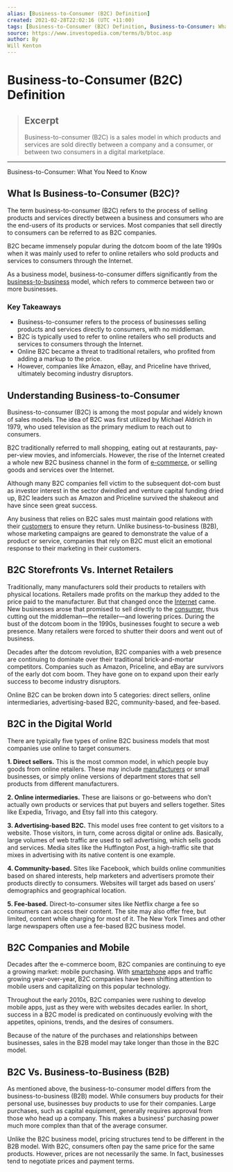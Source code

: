 ```yaml
---
alias: [Business-to-Consumer (B2C) Definition]
created: 2021-02-28T22:02:16 (UTC +11:00)
tags: [Business-to-Consumer (B2C) Definition, Business-to-Consumer: What You Need to Know]
source: https://www.investopedia.com/terms/b/btoc.asp
author: By
Will Kenton
---
```


# Business-to-Consumer (B2C) Definition

> ## Excerpt
> Business-to-consumer (B2C) is a sales model in which products and services are sold directly between a company and a consumer, or between two consumers in a digital marketplace.

---

Business-to-Consumer: What You Need to Know
## What Is Business-to-Consumer (B2C)?

The term business-to-consumer (B2C) refers to the process of selling products and services directly between a business and consumers who are the end-users of its products or services. Most companies that sell directly to consumers can be referred to as B2C companies.

B2C became immensely popular during the dotcom boom of the late 1990s when it was mainly used to refer to online retailers who sold products and services to consumers through the Internet.

As a business model, business-to-consumer differs significantly from the [business-to-business](https://www.investopedia.com/terms/b/btob.asp) model, which refers to commerce between two or more businesses.

### Key Takeaways

-   Business-to-consumer refers to the process of businesses selling products and services directly to consumers, with no middleman.
-   B2C is typically used to refer to online retailers who sell products and services to consumers through the Internet.
-   Online B2C became a threat to traditional retailers, who profited from adding a markup to the price.
-   However, companies like Amazon, eBay, and Priceline have thrived, ultimately becoming industry disruptors.

## Understanding Business-to-Consumer

Business-to-consumer (B2C) is among the most popular and widely known of sales models. The idea of B2C was first utilized by Michael Aldrich in 1979, who used television as the primary medium to reach out to consumers.

B2C traditionally referred to mall shopping, eating out at restaurants, pay-per-view movies, and infomercials. However, the rise of the Internet created a whole new B2C business channel in the form of [e-commerce](https://www.investopedia.com/terms/e/ecommerce.asp), or selling goods and services over the Internet.

Although many B2C companies fell victim to the subsequent dot-com bust as investor interest in the sector dwindled and venture capital funding dried up, B2C leaders such as Amazon and Priceline survived the shakeout and have since seen great success.

Any business that relies on B2C sales must maintain good relations with their [customers](https://www.investopedia.com/terms/c/customer.asp) to ensure they return. Unlike business-to-business (B2B), whose marketing campaigns are geared to demonstrate the value of a product or service, companies that rely on B2C must elicit an emotional response to their marketing in their customers.

## B2C Storefronts Vs. Internet Retailers

Traditionally, many manufacturers sold their products to retailers with physical locations. Retailers made profits on the markup they added to the price paid to the manufacturer. But that changed once the [Internet](https://www.investopedia.com/articles/personal-finance/030415/worlds-top-10-internet-companies.asp) came. New businesses arose that promised to sell directly to the [consumer](https://www.investopedia.com/terms/e/end-user.asp), thus cutting out the middleman—the retailer—and lowering prices. During the bust of the dotcom boom in the 1990s, businesses fought to secure a web presence. Many retailers were forced to shutter their doors and went out of business.

Decades after the dotcom revolution, B2C companies with a web presence are continuing to dominate over their traditional brick-and-mortar competitors. Companies such as Amazon, Priceline, and eBay are survivors of the early dot com boom. They have gone on to expand upon their early success to become industry disruptors.

Online B2C can be broken down into 5 categories: direct sellers, online intermediaries, advertising-based B2C, community-based, and fee-based.

## B2C in the Digital World

There are typically five types of online B2C business models that most companies use online to target consumers.

**1\. Direct sellers.** This is the most common model, in which people buy goods from online retailers. These may include [manufacturers](https://www.investopedia.com/terms/m/manufacturing.asp) or small businesses, or simply online versions of department stores that sell products from different manufacturers. 

**2\. Online intermediaries.** These are liaisons or go-betweens who don’t actually own products or services that put buyers and sellers together. Sites like Expedia, Trivago, and Etsy fall into this category.

**3\. Advertising-based B2C.** This model uses free content to get visitors to a website. Those visitors, in turn, come across digital or online ads. Basically, large volumes of web traffic are used to sell advertising, which sells goods and services. Media sites like the Huffington Post, a high-traffic site that mixes in advertising with its native content is one example. 

**4\. Community-based.** Sites like Facebook, which builds online communities based on shared interests, help marketers and advertisers promote their products directly to consumers. Websites will target ads based on users’ demographics and geographical location.

**5\. Fee-based.** Direct-to-consumer sites like Netflix charge a fee so consumers can access their content. The site may also offer free, but limited, content while charging for most of it. The New York Times and other large newspapers often use a fee-based B2C business model. 

## B2C Companies and Mobile

Decades after the e-commerce boom, B2C companies are continuing to eye a growing market: mobile purchasing. With [smartphone](https://www.investopedia.com/terms/s/smartphone.asp) apps and traffic growing year-over-year, B2C companies have been shifting attention to mobile users and capitalizing on this popular technology.

Throughout the early 2010s, B2C companies were rushing to develop mobile apps, just as they were with websites decades earlier. In short, success in a B2C model is predicated on continuously evolving with the appetites, opinions, trends, and the desires of consumers.

Because of the nature of the purchases and relationships between businesses, sales in the B2B model may take longer than those in the B2C model.

## B2C Vs. Business-to-Business (B2B)

As mentioned above, the business-to-consumer model differs from the business-to-business (B2B) model. While consumers buy products for their personal use, businesses buy products to use for their companies. Large purchases, such as capital equipment, generally requires approval from those who head up a company. This makes a business' purchasing power much more complex than that of the average consumer.

Unlike the B2C business model, pricing structures tend to be different in the B2B model. With B2C, consumers often pay the same price for the same products. However, prices are not necessarily the same. In fact, businesses tend to negotiate prices and payment terms.
